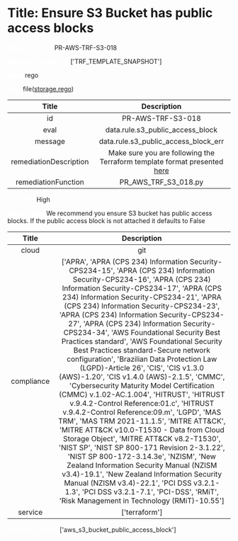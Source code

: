 



# Title: Ensure S3 Bucket has public access blocks


***<font color="white">Master Test Id:</font>*** PR-AWS-TRF-S3-018

***<font color="white">Master Snapshot Id:</font>*** ['TRF_TEMPLATE_SNAPSHOT']

***<font color="white">type:</font>*** rego

***<font color="white">rule:</font>*** file([storage.rego])  
  
  
  
  

|Title|Description|
| :---: | :---: |
|id|PR-AWS-TRF-S3-018|
|eval|data.rule.s3_public_access_block|
|message|data.rule.s3_public_access_block_err|
|remediationDescription|Make sure you are following the Terraform template format presented <a href='https://registry.terraform.io/providers/hashicorp/aws/latest/docs/resources/s3_bucket_public_access_block' target='_blank'>here</a>|
|remediationFunction|PR_AWS_TRF_S3_018.py|


***<font color="white">Severity:</font>*** High

***<font color="white">Description:</font>*** We recommend you ensure S3 bucket has public access blocks. If the public access block is not attached it defaults to False  
  
  

|Title|Description|
| :---: | :---: |
|cloud|git|
|compliance|['APRA', 'APRA (CPS 234) Information Security-CPS234-15', 'APRA (CPS 234) Information Security-CPS234-16', 'APRA (CPS 234) Information Security-CPS234-17', 'APRA (CPS 234) Information Security-CPS234-21', 'APRA (CPS 234) Information Security-CPS234-23', 'APRA (CPS 234) Information Security-CPS234-27', 'APRA (CPS 234) Information Security-CPS234-34', 'AWS Foundational Security Best Practices standard', 'AWS Foundational Security Best Practices standard-Secure network configuration', 'Brazilian Data Protection Law (LGPD)-Article 26', 'CIS', 'CIS v1.3.0 (AWS)-1.20', 'CIS v1.4.0 (AWS)-2.1.5', 'CMMC', 'Cybersecurity Maturity Model Certification (CMMC) v.1.02-AC.1.004', 'HITRUST', 'HITRUST v.9.4.2-Control Reference:01.c', 'HITRUST v.9.4.2-Control Reference:09.m', 'LGPD', 'MAS TRM', 'MAS TRM 2021-11.1.5', 'MITRE ATT&CK', 'MITRE ATT&CK v10.0-T1530 - Data from Cloud Storage Object', 'MITRE ATT&CK v8.2-T1530', 'NIST SP', 'NIST SP 800-171 Revision 2-3.1.22', 'NIST SP 800-172-3.14.3e', 'NZISM', 'New Zealand Information Security Manual (NZISM v3.4)-19.1', 'New Zealand Information Security Manual (NZISM v3.4)-22.1', 'PCI DSS v3.2.1-1.3', 'PCI DSS v3.2.1-7.1', 'PCI-DSS', 'RMiT', 'Risk Management in Technology (RMiT)-10.55']|
|service|['terraform']|


***<font color="white">Resource Types:</font>*** ['aws_s3_bucket_public_access_block']


[storage.rego]: https://github.com/prancer-io/prancer-compliance-test/tree/master/aws/terraform/storage.rego
